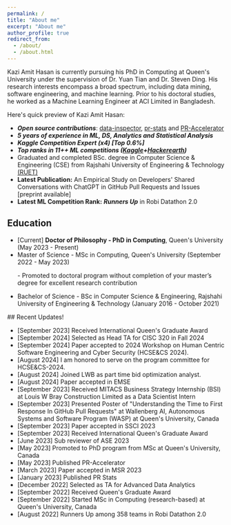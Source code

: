 ```yaml
---
permalink: /
title: "About me"
excerpt: "About me"
author_profile: true
redirect_from:
  - /about/
  - /about.html
---
```


Kazi Amit Hasan is currently pursuing his PhD in Computing at Queen's University under the supervision of Dr. Yuan Tian and Dr. Steven Ding. His research interests encompass a broad spectrum, including data mining, software engineering, and machine learning. Prior to his doctoral studies, he worked as a Machine Learning Engineer at ACI Limited in Bangladesh.

Here's quick preview of Kazi Amit Hasan:

- **_Open source contributions_**: [data-inspector](https://pypi.org/project/data-inspector/), [pr-stats](https://pypi.org/project/pr-stats/) and [PR-Accelerator](https://github.com/RISElabQueens/PR-Accelerator)
- **_5 years of experience in ML, DS, Analytics and Statistical Analysis_**
- **_Kaggle Competition Expert (x4) [Top 0.6%]_**
- **_Top ranks in 11++ ML competitions ([Kaggle](https://www.kaggle.com/amithasanshuvo)+[Hackerearth](https://www.hackerearth.com/@kaziamit))_**
- Graduated and completed BSc. degree in Computer Science & Engineering (CSE) from Rajshahi University of Engineering & Technology [(RUET)](https://www.ruet.ac.bd/)
- **Latest Publication:** An Empirical Study on Developers' Shared Conversations with ChatGPT in GitHub Pull Requests and Issues [preprint available]
- **Latest ML Competition Rank:** **_Runners Up_** in Robi Datathon 2.0

## Education

<ul>
	<li> [Current] <b>Doctor of Philosophy - PhD in Computing</b>, Queen's University (May 2023 - Present)
  </li>
  <li> Master of Science - MSc in Computing, Queen's University (September 2022 - May 2023)
  <p>- Promoted to doctoral program without completion of your master’s degree for excellent research contribution</p>
  </li>
  <li>Bachelor of Science - BSc in Computer Science & Engineering, Rajshahi University of Engineering & Technology
 (January 2016 - October 2021)</li>
</ul>
## Recent Updates!

<ul>
          <li> [September 2023] Received International Queen's Graduate Award </li>
          <li> [September 2024] Selected as Head TA for CISC 320 in Fall 2024 </li>
          <li> [September 2024] Paper accepted to 2024 Workshop on Human Centric Software Engineering and Cyber Security (HCSE&CS 2024). </li>
          <li> [August 2024] I am honored to serve on the program committee for HCSE&CS-2024. </li>
          <li> [August 2024] Joined LWB as part time bid optimization analyst. </li>
          <li> [August 2024] Paper accepted in EMSE </li>
          <li> [September 2023] Received MITACS Business Strategy Internship (BSI) at Louis W Bray Construction Limited as a Data Scientist Intern </li>
          <li> [September 2023] Presented Poster of "Understanding the Time to First Response In GitHub Pull Requests" at Wallenberg AI, Autonomous Systems and Software Program (WASP) at Queen's University, Canada </li>
          <li> [September 2023] Paper accepted in SSCI 2023</li>
          <li> [September 2023] Received International Queen's Graduate Award</li>
          <li> [June 2023] Sub reviewer of ASE 2023</li>
          <li> [May 2023] Promoted to PhD program from MSc at Queen's University, Canada</li>
          <li> [May 2023] Published PR-Accelerator</li>
          <li> [March 2023] Paper accepted in MSR 2023</li>
          <li> [January 2023] Published PR Stats</li>
          <li> [December 2022] Selected as TA for Advanced Data Analytics</li>
          <li> [September 2022] Received Queen's Graduate Award</li>
          <li> [September 2022] Started MSc in Computing (research-based) at Queen's University, Canada</li>
          <li> [August 2022] Runners Up among 358 teams in Robi Datathon 2.0</li>
          <!-- <li> [June 2022] Selected as finalist (Top 6) among 358 teams in Robi Datathon 2.0</li> -->
          <!-- <li> [February 2022] Completed One year at ACI Limited as a Machine Learning Engineer.</li> -->
          <!-- <li> [January 2022] Got accepted in research based MSc program in Queen's University, Canada</li> -->

</ul>

<!-- ## Publications

<ul>
	<li><b> Understanding the Time to First Response In GitHub Pull Requests [MSR'23]</b>
			<br/>
			<b>Kazi Amit Hasan</b>, Marcos Macedo, Yuan Tian, Bram Adams, Steven Ding
			<br/>
			Mining Software Repositories 2023
			<br/>
	</li>
</ul> -->

<!-- ## Teaching

<ul>
	<li>
		Teaching Assistant, CISC 351: Advanced Data Analytics (Winter 2023)
	</li>
</ul> -->
